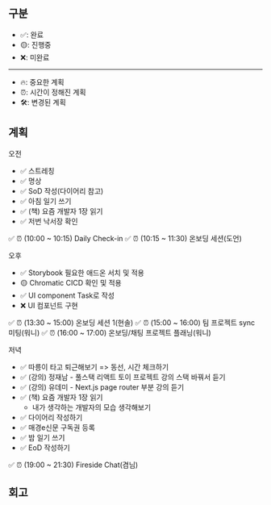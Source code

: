 ## 구분

- ✅: 완료
- 🟡: 진행중
- ❌: 미완료

---

- 🔥: 중요한 계획
- ⏰: 시간이 정해진 계획
- 🛠️: 변경된 계획

## 계획

오전

- ✅ 스트레칭
- ✅ 명상
- ✅ SoD 작성(다이어리 참고)
- ✅ 아침 일기 쓰기
- ✅ (책) 요즘 개발자 1장 읽기
- ✅ 저번 낙서장 확인

✅ ⏰ (10:00 ~ 10:15) Daily Check-in
✅ ⏰ (10:15 ~ 11:30) 온보딩 세션(도언)

오후

- ✅ Storybook 필요한 애드온 서치 및 적용
- 🟡 Chromatic CICD 확인 및 적용
- ✅ UI component Task로 작성
- ❌ UI 컴포넌트 구현

✅ ⏰ (13:30 ~ 15:00) 온보딩 세션 1(현솔)
✅ ⏰ (15:00 ~ 16:00) 팀 프로젝트 sync 미팅(워니)
✅ ⏰ (16:00 ~ 17:00) 온보딩/채팅 프로젝트 플래닝(워니)

저녁

- ✅ 따릉이 타고 퇴근해보기 => 동선, 시간 체크하기
- ✅ (강의) 정재남 - 풀스택 리액트 토이 프로젝트 강의 스택 바꿔서 듣기
- ✅ (강의) 유데미 - Next.js page router 부분 강의 듣기
- ✅ (책) 요즘 개발자 1장 읽기
  - 내가 생각하는 개발자의 모습 생각해보기
- ✅ 다이어리 작성하기
- ✅ 매경e신문 구독권 등록
- ✅ 밤 일기 쓰기
- ✅ EoD 작성하기

✅ ⏰ (19:00 ~ 21:30) Fireside Chat(겸님)

## 회고

